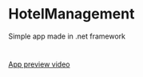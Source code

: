 # HotelManagement
Simple app made in .net framework

#

[App preview video](https://youtu.be/jIPWYCgu0jo)

